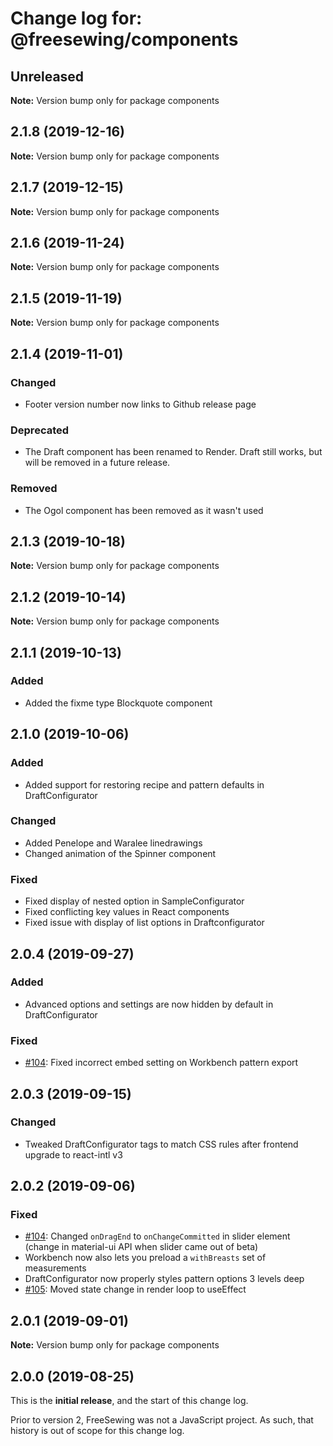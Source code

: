 # Change log for: @freesewing/components


## Unreleased

**Note:** Version bump only for package components


## 2.1.8 (2019-12-16)

**Note:** Version bump only for package components


## 2.1.7 (2019-12-15)

**Note:** Version bump only for package components


## 2.1.6 (2019-11-24)

**Note:** Version bump only for package components


## 2.1.5 (2019-11-19)

**Note:** Version bump only for package components


## 2.1.4 (2019-11-01)

### Changed

 - Footer version number now links to Github release page

### Deprecated

 - The Draft component has been renamed to Render. Draft still works, but will be removed in a future release.

### Removed

 - The Ogol component has been removed as it wasn't used
## 2.1.3 (2019-10-18)

**Note:** Version bump only for package components


## 2.1.2 (2019-10-14)

**Note:** Version bump only for package components


## 2.1.1 (2019-10-13)

### Added

 - Added the fixme type Blockquote component
## 2.1.0 (2019-10-06)

### Added

 - Added support for restoring recipe and pattern defaults in DraftConfigurator

### Changed

 - Added Penelope and Waralee linedrawings
 - Changed animation of the Spinner component

### Fixed

 - Fixed display of nested option in SampleConfigurator
 - Fixed conflicting key values in React components
 - Fixed issue with display of list options in Draftconfigurator
## 2.0.4 (2019-09-27)

### Added

 - Advanced options and settings are now hidden by default in DraftConfigurator

### Fixed

 - [#104](https://github.com/freesewing/freesewing/issues/104): Fixed incorrect embed setting on Workbench pattern export
## 2.0.3 (2019-09-15)

### Changed

 - Tweaked DraftConfigurator tags to match CSS rules after frontend upgrade to react-intl v3
## 2.0.2 (2019-09-06)

### Fixed

 - [#104](https://github.com/freesewing/freesewing.org/issues/104): Changed `onDragEnd` to `onChangeCommitted` in slider element (change in material-ui API when slider came out of beta)
 - Workbench now also lets you preload a `withBreasts` set of measurements
 - DraftConfigurator now properly styles pattern options 3 levels deep
 - [#105](https://github.com/freesewing/freesewing.org/issues/105): Moved state change in render loop to useEffect
## 2.0.1 (2019-09-01)

**Note:** Version bump only for package components




## 2.0.0 (2019-08-25)

This is the **initial release**, and the start of this change log.

Prior to version 2, FreeSewing was not a JavaScript project.
As such, that history is out of scope for this change log.
